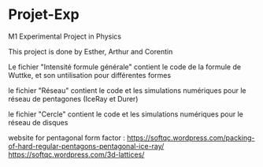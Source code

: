 # Projet-Exp
M1 Experimental Project in Physics

This project is done by Esther, Arthur and Corentin

Le fichier "Intensité formule générale" contient le code de la formule de Wuttke, et son untilisation pour différentes formes

le fichier "Réseau" contient le code et les simulations numériques pour le réseau de pentagones (IceRay et Durer)

le fichier "Cercle" contient le code et les simulations numériques pour le réseau de disques



website for pentagonal form factor : https://softqc.wordpress.com/packing-of-hard-regular-pentagons-pentagonal-ice-ray/
https://softqc.wordpress.com/3d-lattices/
